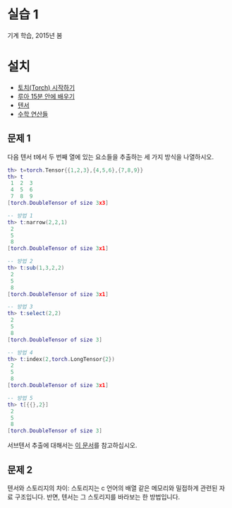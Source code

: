 # 실습 1
기계 학습, 2015년 봄

# 설치
- [토치(Torch) 시작하기](https://docs.google.com/document/d/18sTMqVFDSFvNaz8xIo40Wm9XBSrMX8spTDGr4F0XXi8/edit#/)
- [루아 15분 안에 배우기](http://roboticist.tistory.com/576)
- [텐서](https://docs.google.com/document/d/1QDtM8pdduWeUw0UK4zd7KgTuC6mFEbFCfVd3TF7Vj_Q/edit)
- [수학 연산들](https://docs.google.com/document/d/1js0VjoZ4HzixMVQvx7Lxw75ORCi-kRFoNqNrqFcUuNQ/edit) 

## 문제 1
다음 텐서 t에서 두 번째 열에 있는 요소들을 추출하는 세 가지 방식을 나열하시오.

```lua
th> t=torch.Tensor{{1,2,3},{4,5,6},{7,8,9}}
th> t
 1  2  3
 4  5  6
 7  8  9
[torch.DoubleTensor of size 3x3]

-- 방법 1
th> t:narrow(2,2,1)
 2
 5
 8
[torch.DoubleTensor of size 3x1]

-- 방법 2
th> t:sub(1,3,2,2)
 2
 5
 8
[torch.DoubleTensor of size 3x1]

-- 방법 3
th> t:select(2,2)
 2
 5
 8
[torch.DoubleTensor of size 3]

-- 방법 4
th> t:index(2,torch.LongTensor{2})
 2
 5
 8
[torch.DoubleTensor of size 3x1]

-- 방법 5
th> t[{{},2}]
 2
 5
 8
[torch.DoubleTensor of size 3] 
```

서브텐서 추출에 대해서는 [이 문서](https://docs.google.com/document/d/1QDtM8pdduWeUw0UK4zd7KgTuC6mFEbFCfVd3TF7Vj_Q/edit#heading=h.6w)를 참고하십시오.


## 문제 2 
텐서와 스토리지의 차이: 스토리지는 c 언어의 배열 같은 메모리와 밀접하게 관련된 자료 구조입니다. 반면, 텐서는 그 스토리지를 바라보는 한 방법입니다. 